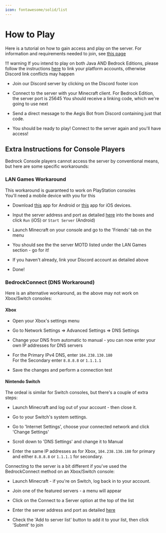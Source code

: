 ```yaml
---
icon: fontawesome/solid/list
---
```

# How to Play

Here is a tutorial on how to gain access and play on the server. For information and requirements needed to join, see [this page](/server)

!!! warning
    If you intend to play on both Java AND Bedrock Editions, please follow the instructions [here](https://link.geysermc.org/method/online) to link your platform accounts, otherwise Discord link conflicts may happen

- Join our Discord server by clicking on the Discord footer icon

- Connect to the server with your Minecraft client. For Bedrock Edition, the server port is 25645
 You should receive a linking code, which we're going to use next

- Send a direct message to the Aegis Bot from Discord containing just that code. 

- You should be ready to play! Connect to the server again and you'll have access!

## Extra Instructions for Console Players

Bedrock Console players cannot access the server by conventional means, but here are some specific workarounds:

### LAN Games Workaround

This workaround is guaranteed to work on PlayStation consoles  
You'll need a mobile device with you for this

- Download [this](https://play.google.com/store/apps/details?id=com.smokiem.mcserverconnector) app for Android or [this](https://apps.apple.com/us/app/bedrocktogether/id1534593376) app for iOS devices.

- Input the server address and port as detailed [here](/server) into the boxes and click `Run` (iOS) or `Start Server` (Android)

- Launch Minecraft on your console and go to the 'Friends' tab on the menu

- You should see the the server MOTD listed under the LAN Games section - go for it!

- If you haven't already, link your Discord account as detailed above

- Done!

### BedrockConnect (DNS Workaround)

Here is an alternative workaround, as the above may not work on Xbox/Switch consoles:

#### Xbox

- Open your Xbox's settings menu

- Go to Network Settings => Advanced Settings => DNS Settings

- Change your DNS from automatic to manual - you can now enter your own IP addresses for DNS servers

- For the Primary IPv4 DNS, enter `104.238.130.180`  
For the Secondary enter `8.8.8.8` or `1.1.1.1`

- Save the changes and perform a connection test

#### Nintendo Switch

The ordeal is similar for Switch consoles, but there's a couple of extra steps:

- Launch Minecraft and log out of your account - then close it.

- Go to your Switch's system settings.

- Go to 'Internet Settings', choose your connected network and click 'Change Settings'

- Scroll down to 'DNS Settings' and change it to Manual

- Enter the same IP addresses as for Xbox, `104.238.130.180` for primary and either `8.8.8.8` or `1.1.1.1` for secondary.

Connecting to the server is a bit different if you've used the BedrockConnect method on an Xbox/Switch console:

- Launch Minecraft - if you're on Switch, log back in to your account.

- Join one of the featured servers - a menu will appear

- Click on the Connect to a Server option at the top of the list

- Enter the server address and port as detailed [here](/server)

- Check the 'Add to server list' button to add it to your list, then click 'Submit' to join